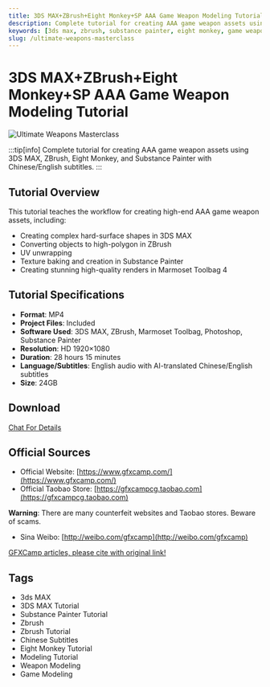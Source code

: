 ```yaml
---
title: 3DS MAX+ZBrush+Eight Monkey+SP AAA Game Weapon Modeling Tutorial
description: Complete tutorial for creating AAA game weapon assets using 3DS MAX, ZBrush, Eight Monkey, and Substance Painter with Chinese/English subtitles.
keywords: [3ds max, zbrush, substance painter, eight monkey, game weapon modeling, 3d modeling tutorial, game asset creation, weapon texturing, 3d rendering]
slug: /ultimate-weapons-masterclass
---
```


# 3DS MAX+ZBrush+Eight Monkey+SP AAA Game Weapon Modeling Tutorial

![Ultimate Weapons Masterclass](https://www.gfxcamp.com/wp-content/uploads/2025/09/Ultimate-Weapons-Masterclass.jpg)

:::tip[info]
Complete tutorial for creating AAA game weapon assets using 3DS MAX, ZBrush, Eight Monkey, and Substance Painter with Chinese/English subtitles.
:::

## Tutorial Overview

This tutorial teaches the workflow for creating high-end AAA game weapon assets, including:

- Creating complex hard-surface shapes in 3DS MAX
- Converting objects to high-polygon in ZBrush
- UV unwrapping
- Texture baking and creation in Substance Painter
- Creating stunning high-quality renders in Marmoset Toolbag 4

## Tutorial Specifications

- **Format**: MP4
- **Project Files**: Included
- **Software Used**: 3DS MAX, ZBrush, Marmoset Toolbag, Photoshop, Substance Painter
- **Resolution**: HD 1920×1080
- **Duration**: 28 hours 15 minutes
- **Language/Subtitles**: English audio with AI-translated Chinese/English subtitles
- **Size**: 24GB

## Download
[Chat For Details](https://wa.me/8613237610083)

## Official Sources

- Official Website: [https://www.gfxcamp.com/](https://www.gfxcamp.com/)
- Official Taobao Store: [https://gfxcampcg.taobao.com](https://gfxcampcg.taobao.com)

**Warning**: There are many counterfeit websites and Taobao stores. Beware of scams.

- Sina Weibo: [http://weibo.com/gfxcamp](http://weibo.com/gfxcamp)

[GFXCamp articles, please cite with original link!](https://www.gfxcamp.com)

## Tags

- 3ds MAX
- 3DS MAX Tutorial
- Substance Painter Tutorial
- Zbrush
- Zbrush Tutorial
- Chinese Subtitles
- Eight Monkey Tutorial
- Modeling Tutorial
- Weapon Modeling
- Game Modeling